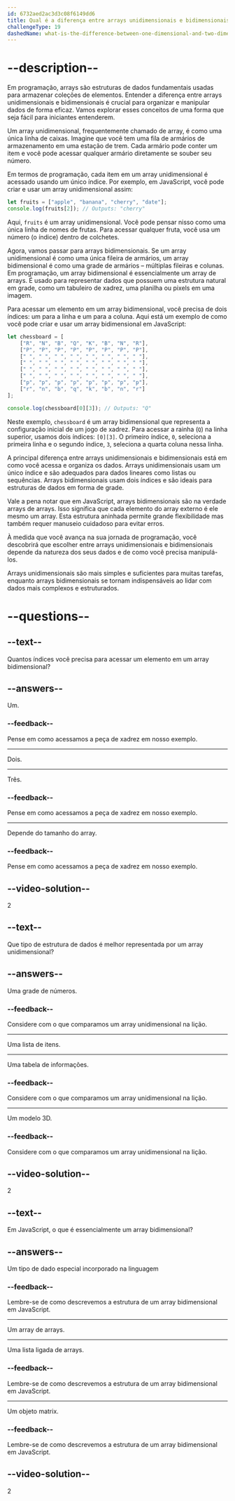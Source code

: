 ```yaml
---
id: 6732aed2ac3d3c08f6149dd6
title: Qual é a diferença entre arrays unidimensionais e bidimensionais?
challengeType: 19
dashedName: what-is-the-difference-between-one-dimensional-and-two-dimensional-arrays
---
```


# --description--

Em programação, arrays são estruturas de dados fundamentais usadas para armazenar coleções de elementos. Entender a diferença entre arrays unidimensionais e bidimensionais é crucial para organizar e manipular dados de forma eficaz. Vamos explorar esses conceitos de uma forma que seja fácil para iniciantes entenderem.

Um array unidimensional, frequentemente chamado de array, é como uma única linha de caixas. Imagine que você tem uma fila de armários de armazenamento em uma estação de trem. Cada armário pode conter um item e você pode acessar qualquer armário diretamente se souber seu número.

Em termos de programação, cada item em um array unidimensional é acessado usando um único índice. Por exemplo, em JavaScript, você pode criar e usar um array unidimensional assim:

```js
let fruits = ["apple", "banana", "cherry", "date"];
console.log(fruits[2]); // Outputs: "cherry"
```

Aqui, `fruits` é um array unidimensional. Você pode pensar nisso como uma única linha de nomes de frutas. Para acessar qualquer fruta, você usa um número (o índice) dentro de colchetes.

Agora, vamos passar para arrays bidimensionais. Se um array unidimensional é como uma única fileira de armários, um array bidimensional é como uma grade de armários – múltiplas fileiras e colunas. Em programação, um array bidimensional é essencialmente um array de arrays. É usado para representar dados que possuem uma estrutura natural em grade, como um tabuleiro de xadrez, uma planilha ou pixels em uma imagem.

Para acessar um elemento em um array bidimensional, você precisa de dois índices: um para a linha e um para a coluna. Aqui está um exemplo de como você pode criar e usar um array bidimensional em JavaScript:

```js
let chessboard = [
    ["R", "N", "B", "Q", "K", "B", "N", "R"],
    ["P", "P", "P", "P", "P", "P", "P", "P"],
    [" ", " ", " ", " ", " ", " ", " ", " "],
    [" ", " ", " ", " ", " ", " ", " ", " "],
    [" ", " ", " ", " ", " ", " ", " ", " "],
    [" ", " ", " ", " ", " ", " ", " ", " "],
    ["p", "p", "p", "p", "p", "p", "p", "p"],
    ["r", "n", "b", "q", "k", "b", "n", "r"]
];

console.log(chessboard[0][3]); // Outputs: "Q"
```

Neste exemplo, `chessboard` é um array bidimensional que representa a configuração inicial de um jogo de xadrez. Para acessar a rainha (`Q`) na linha superior, usamos dois índices: `[0][3]`. O primeiro índice, `0`, seleciona a primeira linha e o segundo índice, `3`, seleciona a quarta coluna nessa linha.

A principal diferença entre arrays unidimensionais e bidimensionais está em como você acessa e organiza os dados. Arrays unidimensionais usam um único índice e são adequados para dados lineares como listas ou sequências. Arrays bidimensionais usam dois índices e são ideais para estruturas de dados em forma de grade.

Vale a pena notar que em JavaScript, arrays bidimensionais são na verdade arrays de arrays. Isso significa que cada elemento do array externo é ele mesmo um array. Esta estrutura aninhada permite grande flexibilidade mas também requer manuseio cuidadoso para evitar erros.

À medida que você avança na sua jornada de programação, você descobrirá que escolher entre arrays unidimensionais e bidimensionais depende da natureza dos seus dados e de como você precisa manipulá-los. 

Arrays unidimensionais são mais simples e suficientes para muitas tarefas, enquanto arrays bidimensionais se tornam indispensáveis ao lidar com dados mais complexos e estruturados.

# --questions--

## --text--

Quantos índices você precisa para acessar um elemento em um array bidimensional?

## --answers--

Um.

### --feedback--

Pense em como acessamos a peça de xadrez em nosso exemplo.

---

Dois.

---

Três.

### --feedback--

Pense em como acessamos a peça de xadrez em nosso exemplo.

---

Depende do tamanho do array.

### --feedback--

Pense em como acessamos a peça de xadrez em nosso exemplo.

## --video-solution--

2

## --text--

Que tipo de estrutura de dados é melhor representada por um array unidimensional?

## --answers--

Uma grade de números.

### --feedback--

Considere com o que comparamos um array unidimensional na lição.

---

Uma lista de itens.

---

Uma tabela de informações.

### --feedback--

Considere com o que comparamos um array unidimensional na lição.

---

Um modelo 3D.

### --feedback--

Considere com o que comparamos um array unidimensional na lição.

## --video-solution--

2

## --text--

Em JavaScript, o que é essencialmente um array bidimensional?

## --answers--

Um tipo de dado especial incorporado na linguagem

### --feedback--

Lembre-se de como descrevemos a estrutura de um array bidimensional em JavaScript.

---

Um array de arrays.

---

Uma lista ligada de arrays.

### --feedback--

Lembre-se de como descrevemos a estrutura de um array bidimensional em JavaScript.

---

Um objeto matrix.

### --feedback--

Lembre-se de como descrevemos a estrutura de um array bidimensional em JavaScript.

## --video-solution--

2
